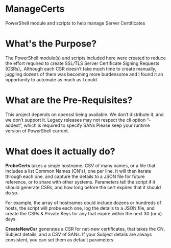 # ManageCerts
PowerShell module and scripts to help manage Server Certificates
# What's the Purpose?
The PowerShell module(s) and scripts included here were created to reduce the effort required to create SSL/TLS Server Certificate Signing Requests (CSRs),. Although each CSR doesn’t take much time to create manually, juggling dozens of them was becoming more burdensome and I found it an opportunity to automate as much as I could.
# What are the Pre-Requisites?
This project depends on openssl being available. We don’t distribute it, and we don’t support it. Legacy releases may not respect the cli option “-addext”, which is required to specify SANs
Please keep your runtime version of PowerShell current.
# What does it actually do?
**ProbeCerts** takes a single hostname, CSV of many names, or a file that includes a list Common Names (CN's), one per line. It will then iterate through each one, and capture the details to a JSON file for future reference, or to share with other systems. Parameters tell the script if it should generate CSRs, and how long before the cert expires that it should do so.

For example, the array of hostnames could include dozens or hundreds of hosts, the script will probe each one, log the details to a JSON file, and create the CSRs & Private Keys for any that expire within the next 30 (or x)  days.

**CreateNewCsr** generates a CSR for net-new certificates, that takes the CN, Subject details, and a CSV of SANs. If your Subject details are always consistent, you can set them as default parameters.

